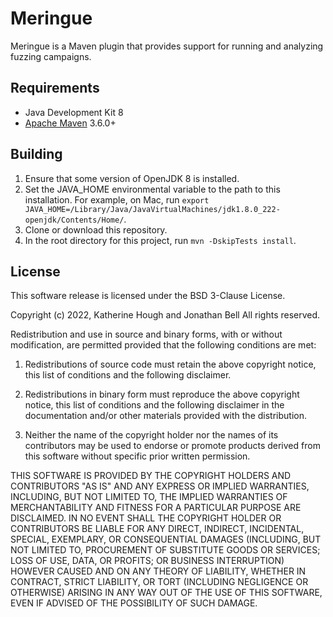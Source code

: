 # Meringue

Meringue is a Maven plugin that provides support for running and analyzing fuzzing campaigns.

## Requirements

* Java Development Kit 8
* [Apache Maven](https://maven.apache.org/) 3.6.0+

## Building

1. Ensure that some version of OpenJDK 8 is installed.
2. Set the JAVA_HOME environmental variable to the path to this installation. For example, on Mac,
   run `export JAVA_HOME=/Library/Java/JavaVirtualMachines/jdk1.8.0_222-openjdk/Contents/Home/`.
3. Clone or download this repository.
4. In the root directory for this project, run `mvn -DskipTests install`.

## License

This software release is licensed under the BSD 3-Clause License.

Copyright (c) 2022, Katherine Hough and Jonathan Bell All rights reserved.

Redistribution and use in source and binary forms, with or without modification, are permitted provided that the
following conditions are met:

1. Redistributions of source code must retain the above copyright notice, this list of conditions and the following
   disclaimer.

2. Redistributions in binary form must reproduce the above copyright notice, this list of conditions and the following
   disclaimer in the documentation and/or other materials provided with the distribution.

3. Neither the name of the copyright holder nor the names of its contributors may be used to endorse or promote products
   derived from this software without specific prior written permission.

THIS SOFTWARE IS PROVIDED BY THE COPYRIGHT HOLDERS AND CONTRIBUTORS "AS IS"
AND ANY EXPRESS OR IMPLIED WARRANTIES, INCLUDING, BUT NOT LIMITED TO, THE IMPLIED WARRANTIES OF MERCHANTABILITY AND
FITNESS FOR A PARTICULAR PURPOSE ARE DISCLAIMED. IN NO EVENT SHALL THE COPYRIGHT HOLDER OR CONTRIBUTORS BE LIABLE FOR
ANY DIRECT, INDIRECT, INCIDENTAL, SPECIAL, EXEMPLARY, OR CONSEQUENTIAL DAMAGES (INCLUDING, BUT NOT LIMITED TO,
PROCUREMENT OF SUBSTITUTE GOODS OR SERVICES; LOSS OF USE, DATA, OR PROFITS; OR BUSINESS INTERRUPTION) HOWEVER CAUSED AND
ON ANY THEORY OF LIABILITY, WHETHER IN CONTRACT, STRICT LIABILITY, OR TORT (INCLUDING NEGLIGENCE OR OTHERWISE) ARISING
IN ANY WAY OUT OF THE USE OF THIS SOFTWARE, EVEN IF ADVISED OF THE POSSIBILITY OF SUCH DAMAGE.
